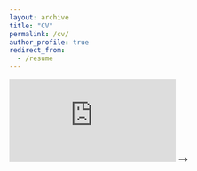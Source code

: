 ```yaml
---
layout: archive
title: "CV"
permalink: /cv/
author_profile: true
redirect_from:
  - /resume
---
```


<!-- 
<!-- <embed src="https://jathurshan0330.github.io/talks/EMBC_2021_Decoding%20of%20Hand%20Gestures%20from%20Electrocorticography%20with%20LSTM%20Based%20Deep%20Neural%20Network.pdf" > -->

<embed src="https://dasun07.github.io/talks/Dasun_cv.pdf">
<!-- width="200" height="300"> -->
 -->

